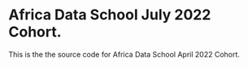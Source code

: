 # Africa Data School July 2022 Cohort.
This is the the source code for Africa Data School April 2022 Cohort.
